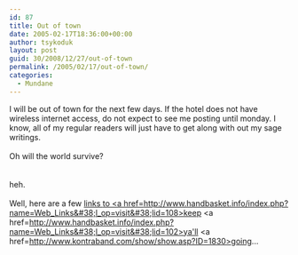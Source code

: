 ```yaml
---
id: 87
title: Out of town
date: 2005-02-17T18:36:00+00:00
author: tsykoduk
layout: post
guid: 30/2008/12/27/out-of-town
permalink: /2005/02/17/out-of-town/
categories:
  - Mundane
---
```

I will be out of town for the next few days. If the hotel does not have wireless internet access, do not expect to see me posting until monday. I know, all of my regular readers will just have to get along with out my sage writings.<br /><br />Oh will the world survive?<br /><br /><br />heh.<br /><br />Well, here are a few <a href=http://www.weebls-stuff.com/toons/37/>links <a href=http://www.weebls-stuff.com/toons/29/>to <a href=http://www.handbasket.info/index.php?name=Web_Links&#38;l_op=visit&#38;lid=108>keep</a> <a href=http://www.handbasket.info/index.php?name=Web_Links&#38;l_op=visit&#38;lid=102>ya'll</a> <a href=http://www.kontraband.com/show/show.asp?ID=1830>going</a>...